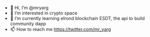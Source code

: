 - 👋 Hi, I’m @mryarg
- 👀 I’m interested in crypto space
- 🌱 I’m currently learning elrond blockchain ESDT, the api to build community dapp
- 📫 How to reach me https://twitter.com/mr_yarg

<!---
mryarg/mryarg is a ✨ special ✨ repository because its `README.md` (this file) appears on your GitHub profile.
You can click the Preview link to take a look at your changes.
--->
